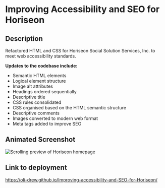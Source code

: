 # Improving Accessibility and SEO for Horiseon

## Description

Refactored HTML and CSS for Horiseon Social Solution Services, Inc. to meet web accessibility standards.

**Updates to the codebase include:**

- Semantic HTML elements
- Logical element structure
- Image alt attributes
- Headings ordered sequentially
- Descriptive title
- CSS rules consolidated
- CSS organised based on the HTML semantic structure
- Descriptive comments
- Images converted to modern web format
- Meta tags added to improve SEO

## Animated Screenshot

![Scrolling preview of Horiseon homepage](./assets/images/horiseon.gif)

## Link to deployment

https://oli-drew.github.io/Improving-accessibility-and-SEO-for-Horiseon/
